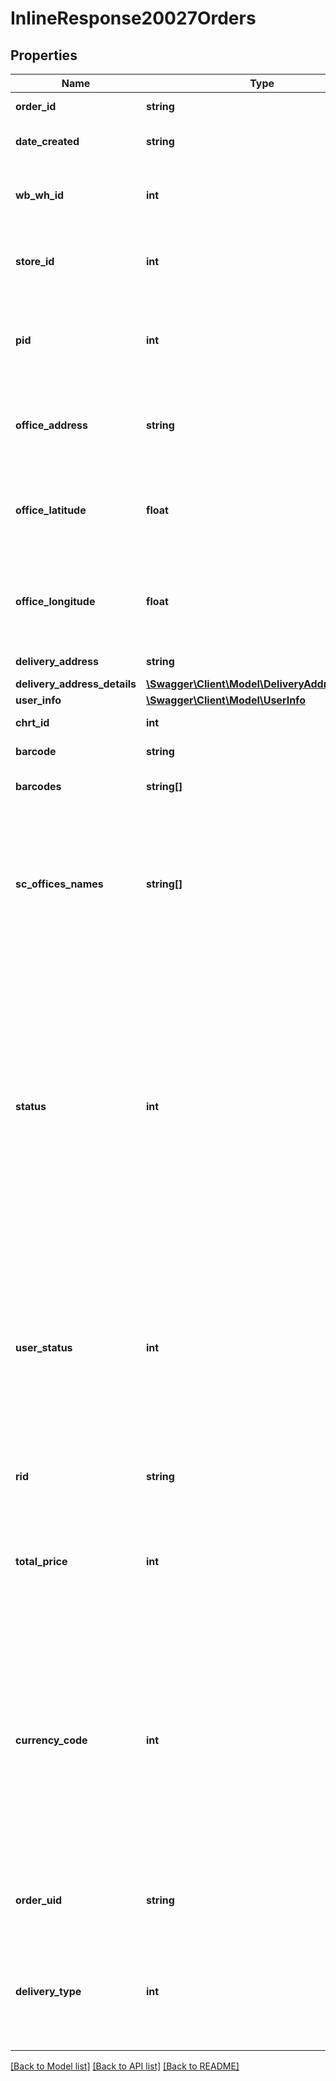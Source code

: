 # InlineResponse20027Orders

## Properties
Name | Type | Description | Notes
------------ | ------------- | ------------- | -------------
**order_id** | **string** | Идентификатор заказа. | [optional] 
**date_created** | **string** | Дата создания заказа (&#x60;RFC3339&#x60;). | [optional] 
**wb_wh_id** | **int** | Идентификатор склада WB, на которой заказ должен быть доставлен. | [optional] 
**store_id** | **int** | Идентификатор склада поставщика, на который пришел заказ. | [optional] 
**pid** | **int** | Идентификатор ПВЗ/магазина, куда необходимо доставить заказ (если применимо). | [optional] 
**office_address** | **string** | Адрес ПВЗ/магазина, куда необходимо доставить заказ (если применимо). | [optional] 
**office_latitude** | **float** | Широта адреса ПВЗ/магазина, куда необходимо доставить заказ (если применимо). | [optional] 
**office_longitude** | **float** | Долгота адреса ПВЗ/магазина, куда необходимо доставить заказ (если применимо). | [optional] 
**delivery_address** | **string** | Адрес клиента для доставки. | [optional] 
**delivery_address_details** | [**\Swagger\Client\Model\DeliveryAddressDetails**](DeliveryAddressDetails.md) |  | [optional] 
**user_info** | [**\Swagger\Client\Model\UserInfo**](UserInfo.md) |  | [optional] 
**chrt_id** | **int** | Идентификатор артикула. | [optional] 
**barcode** | **string** | Штрихкод товара. | [optional] 
**barcodes** | **string[]** | Массив штрихкодов товара. | [optional] 
**sc_offices_names** | **string[]** | Массив СЦ приоритетных для доставки заказа. &lt;br&gt;Если поле не заполнено или массив пустой, приоритетного СЦ нет для данного заказа нет. | [optional] 
**status** | **int** | Статус выставляемый продавцами. &lt;br&gt;&#x60;0&#x60; - Новый заказ. &lt;br&gt;&#x60;1&#x60; - В работе. &lt;br&gt;&#x60;2&#x60; - Сборочное задание завершено. &lt;br&gt;&#x60;3&#x60; - Сборочное задание отклонено. &lt;br&gt;&#x60;5&#x60; - На доставке курьером. &lt;br&gt;&#x60;6&#x60; - Курьер довез и клиент принял товар. &lt;br&gt;&#x60;7&#x60; - Клиент не принял товар. | [optional] 
**user_status** | **int** | Статус выставляемый Wildberries. &lt;br&gt;&#x60;0&#x60; - Новый заказ. &lt;br&gt;&#x60;1&#x60; - Отмена клиента. &lt;br&gt;&#x60;2&#x60; - Доставлен. &lt;br&gt;&#x60;3&#x60; - Возврат. &lt;br&gt;&#x60;4&#x60; - Ожидает. &lt;br&gt;&#x60;5&#x60; - Брак. | [optional] 
**rid** | **string** | Уникальный идентификатор вещи, &#x60;разный у одинаковых chrt_id&#x60;. | [optional] 
**total_price** | **int** | Цена в валюте продажи с учетом скидок в копейках. &#x60;Код валюты продажи в поле currencyCode&#x60;. | [optional] 
**currency_code** | **int** | Код валюты по ISO 4217. &lt;br&gt;Пример: &lt;ul&gt;   &lt;li&gt;&#x60;51&#x60; - Армянский драм.   &lt;li&gt;&#x60;398&#x60; - Казахский тенге.   &lt;li&gt;&#x60;417&#x60; - Киргизский сом.   &lt;li&gt;&#x60;643&#x60; - Российский рубль.   &lt;li&gt;&#x60;840&#x60; - Доллар США.   &lt;li&gt;&#x60;933&#x60; - Белорусский рубль.   &lt;li&gt;&#x60;974&#x60; - Белорусский рубль. &lt;/ul&gt; | [optional] 
**order_uid** | **string** | Идентификатор транзакции (для группировки заказов). | [optional] 
**delivery_type** | **int** | Тип доставки:   &lt;ul&gt;     &lt;li&gt;&#x60;1&#x60; - Обычная доставка.     &lt;li&gt;&#x60;2&#x60; - Доставка силами поставщика.   &lt;/ul&gt; | [optional] 

[[Back to Model list]](../../README.md#documentation-for-models) [[Back to API list]](../../README.md#documentation-for-api-endpoints) [[Back to README]](../../README.md)


